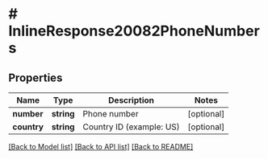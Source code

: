 # # InlineResponse20082PhoneNumbers

## Properties

Name | Type | Description | Notes
------------ | ------------- | ------------- | -------------
**number** | **string** | Phone number | [optional] 
**country** | **string** | Country ID (example: US) | [optional] 

[[Back to Model list]](../../README.md#documentation-for-models) [[Back to API list]](../../README.md#documentation-for-api-endpoints) [[Back to README]](../../README.md)



